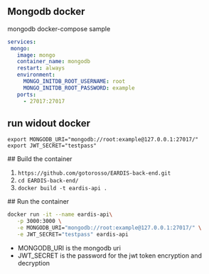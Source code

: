 

## Mongodb docker 
mongodb docker-compose sample

 ``` yaml
services:
  mongo:
    image: mongo
    container_name: mongodb
    restart: always
    environment:
      MONGO_INITDB_ROOT_USERNAME: root
      MONGO_INITDB_ROOT_PASSWORD: example
    ports:
      - 27017:27017
 ```

## run widout docker 

 ``` 
export MONGODB_URI="mongodb://root:example@127.0.0.1:27017/"
export JWT_SECRET="testpass"
 ```

## Build the container
1. `https://github.com/gotorosso/EARDIS-back-end.git`
2. `cd EARDIS-back-end/`
3. `docker build -t eardis-api .` 

## Run the container  

 ```sh
docker run -it --name eardis-api\
    -p 3000:3000 \
    -e MONGODB_URI="mongodb://root:example@127.0.0.1:27017/" \
    -e JWT_SECRET="testpass" eardis-api
 ```

- MONGODB_URI is the mongodb uri
- JWT_SECRET is the password for the jwt token encryption and decryption

